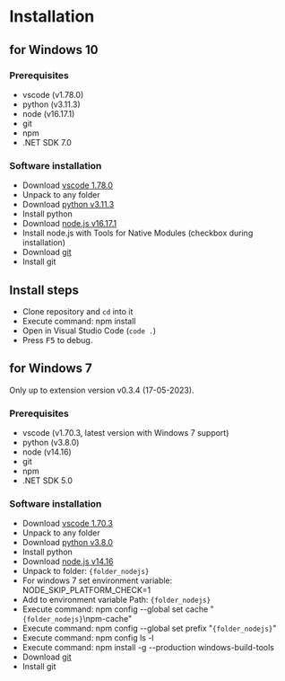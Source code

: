 # Installation

## for Windows 10

### Prerequisites 

- vscode (v1.78.0)
- python (v3.11.3) 
- node (v16.17.1)
- git
- npm
- .NET SDK 7.0

### Software installation

- Download [vscode 1.78.0](https://update.code.visualstudio.com/1.78.0/win32-x64-archive/stable "1.78.0")
- Unpack to any folder
- Download [python v3.11.3](https://www.python.org/downloads/release/python-3113/ "3.11.3")
- Install python
- Download [node.js v16.17.1](https://nodejs.org/dist/v16.17.1/ "16.17.1")
- Install node.js with Tools for Native Modules (checkbox during installation)
- Download [git](https://git-scm.com/download/win/ "git")
- Install git

## Install steps

- Clone repository and `cd` into it
- Execute command: npm install
- Open in Visual Studio Code (`code .`)
- Press <kbd>F5</kbd> to debug.

## for Windows 7

Only up to extension version v0.3.4 (17-05-2023).

### Prerequisites 

- vscode (v1.70.3, latest version with Windows 7 support)
- python (v3.8.0)
- node (v14.16)
- git
- npm
- .NET SDK 5.0

### Software installation

- Download [vscode 1.70.3](https://az764295.vo.msecnd.net/stable/a21a160d630530476218b85db95b0fd2a8cd1230/VSCodeSetup-x64-1.70.3.exe "1.70.3")
- Unpack to any folder
- Download [python v3.8.0](https://www.python.org/downloads/release/python-380/ "3.8.0")
- Install python
- Download [node.js v14.16](https://nodejs.org/dist/v14.16.0/ "14.16")
- Unpack to folder: `{folder_nodejs}`
- For windows 7 set environment variable: NODE_SKIP_PLATFORM_CHECK=1
- Add to environment variable Path: `{folder_nodejs}`
- Execute command: npm config --global set cache "`{folder_nodejs}`\\npm-cache"
- Execute command: npm config --global set prefix "`{folder_nodejs}`"
- Execute command: npm config ls -l
- Execute command: npm install -g --production windows-build-tools
- Download [git](https://git-scm.com/download/win/ "git")
- Install git
